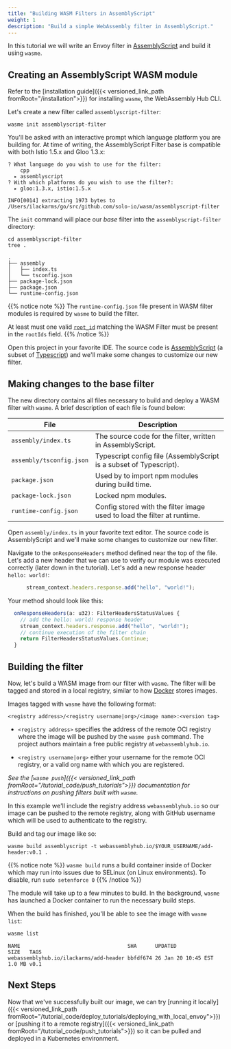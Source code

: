 ```yaml
---
title: "Building WASM Filters in AssemblyScript"
weight: 1
description: "Build a simple WebAssembly filter in AssemblyScript."
---
```


In this tutorial we will write an Envoy filter in [AssemblyScript](https://docs.assemblyscript.org/) and build it using `wasme`.

## Creating an AssemblyScript WASM module

Refer to the [installation guide]({{< versioned_link_path fromRoot="/installation">}}) for installing `wasme`, the WebAssembly Hub CLI.

Let's create a new filter called `assemblyscript-filter`:

```shell
wasme init assemblyscript-filter
```

You'll be asked with an interactive prompt which language platform you are building for. At time of writing, the AssemblyScript Filter base is compatible with both Istio 1.5.x and Gloo 1.3.x:

```shell script
? What language do you wish to use for the filter:
    cpp
  ▸ assemblyscript
? With which platforms do you wish to use the filter?:
  ▸ gloo:1.3.x, istio:1.5.x
```

```
INFO[0014] extracting 1973 bytes to /Users/ilackarms/go/src/github.com/solo-io/wasm/assemblyscript-filter
```

The `init` command will place our *base* filter into the `assemblyscript-filter` directory:

```shell
cd assemblyscript-filter
tree .
```

```
.
├── assembly
│   ├── index.ts
│   └── tsconfig.json
├── package-lock.json
├── package.json
└── runtime-config.json
```

{{% notice note %}}
The `runtime-config.json` file present in WASM filter modules is required by `wasme` to build the filter.

At least must one valid [`root_id`](https://github.com/envoyproxy/envoy-wasm/blob/master/api/envoy/config/wasm/v2/wasm.proto#L47)
matching the WASM Filter must be present in the `rootIds` field.
{{% /notice %}}

Open this project in your favorite IDE. The source code is [AssemblyScript](https://github.com/AssemblyScript/assemblyscript) (a subset of [Typescript](https://www.typescriptlang.org/)) and we'll make some changes to customize our new filter.


## Making changes to the base filter

The new directory contains all files necessary to build and deploy a WASM filter with `wasme`. A brief description of each file is found below:

| File | Description |
| ----- | ---- |
| `assembly/index.ts`        | The source code for the filter, written in AssemblyScript. |
| `assembly/tsconfig.json`   | Typescript config file (AssemblyScript is a subset of Typescript). |
| `package.json`             | Used by to import npm modules during build time. |
| `package-lock.json`        | Locked npm modules.  |
| `runtime-config.json`      | Config stored with the filter image used to load the filter at runtime. |

Open `assembly/index.ts` in your favorite text editor. The source code is AssemblyScript and we'll make some changes to customize our new filter.

Navigate to the `onResponseHeaders` method defined near the top of the file. Let's add a new header that we can use to verify our module was executed correctly (later down in the tutorial). Let's add a new response header `hello: world!`:

```typescript
      stream_context.headers.response.add("hello", "world!");
```

Your method should look like this:

```typescript
  onResponseHeaders(a: u32): FilterHeadersStatusValues {
    // add the hello: world! response header
    stream_context.headers.response.add("hello", "world!");
    // continue execution of the filter chain
    return FilterHeadersStatusValues.Continue;
  }
```

## Building the filter

Now, let's build a WASM image from our filter with `wasme`. The filter will be tagged and stored in a local registry, similar to how [Docker](https://www.docker.com/) stores images.

Images tagged with `wasme` have the following format:

```
<registry address>/<registry username|org>/<image name>:<version tag>
```

* `<registry address>` specifies the address of the remote OCI registry where the image will be pushed by the `wasme push` command. The project authors maintain a free public registry at `webassemblyhub.io`.

* `<registry username|org>` either your username for the remote OCI registry, or a valid org name with which you are registered.


*See the [`wasme push`]({{< versioned_link_path fromRoot="/tutorial_code/push_tutorials">}}) documentation for instructions on pushing filters built with `wasme`.*


In this example we'll include the registry address `webassemblyhub.io` so our image can be pushed to the remote registry, along with GitHub username which will be used to authenticate to the registry.

Build and tag our image like so:

```shell
wasme build assemblyscript -t webassemblyhub.io/$YOUR_USERNAME/add-header:v0.1 .
```

{{% notice note %}}
`wasme build` runs a build container inside of Docker which may run into issues due to SELinux (on Linux environments). To disable, run `sudo setenforce 0`
{{% /notice %}}

The module will take up to a few minutes to build. In the background, `wasme` has launched a Docker container to run the necessary
build steps.

When the build has finished, you'll be able to see the image with `wasme list`:

```bash
wasme list
```

```
NAME                                   SHA      UPDATED             SIZE   TAGS
webassemblyhub.io/ilackarms/add-header bbfdf674 26 Jan 20 10:45 EST 1.0 MB v0.1
```

## Next Steps

Now that we've successfully built our image, we can try [running it locally]({{< versioned_link_path fromRoot="/tutorial_code/deploy_tutorials/deploying_with_local_envoy">}}) or [pushing it to a remote registry]({{< versioned_link_path fromRoot="/tutorial_code/push_tutorials">}}) so it can be pulled and deployed in a Kubernetes environment.
